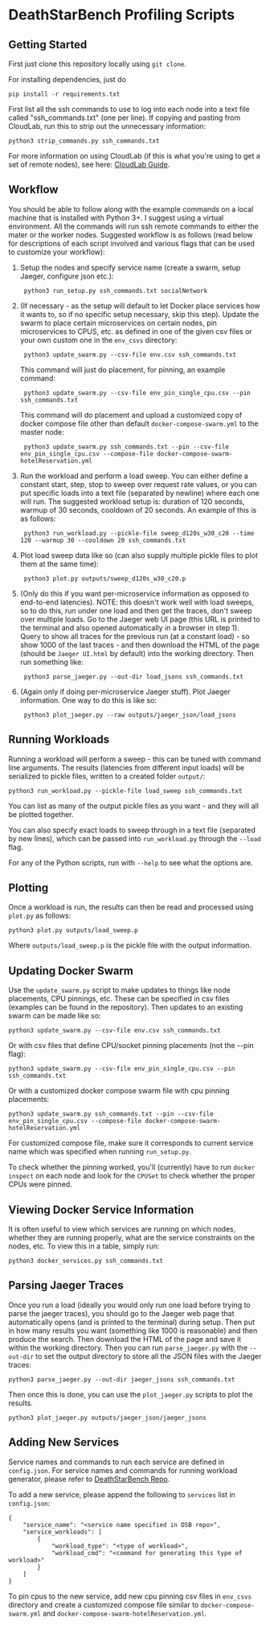 # DeathStarBench Profiling Scripts

## Getting Started
First just clone this repository locally using `git clone`.

For installing dependencies, just do

    pip install -r requirements.txt

First list all the ssh commands to use to log into each node into a text file called "ssh_commands.txt" (one per line). If copying and pasting from CloudLab, run this to strip out the unnecessary information:

    python3 strip_commands.py ssh_commands.txt

For more information on using CloudLab (if this is what you're using to get a set of remote nodes), see here: [CloudLab Guide](https://docs.google.com/document/d/1GrKCDhDhn1kJt16YAqBLqeadVqiVPahB7FoA6ZU73Xs/edit?usp=sharing).

## Workflow

You should be able to follow along with the example commands on a local machine that is installed with Python 3+. I suggest using a virtual environment. All the commands will run ssh remote commands to either the mater or the worker nodes. Suggested workflow is as follows (read below for descriptions of each script involved and various flags that can be used to customize your workflow):

1. Setup the nodes and specify service name (create a swarm, setup Jaeger, configure json etc.):

        python3 run_setup.py ssh_commands.txt socialNetwork

2. (If necessary - as the setup will default to let Docker place services how it wants to, so if no specific setup necessary, skip this step). Update the swarm to place certain microservices on certain nodes, pin microservices to CPUS, etc. as defined in one of the given csv files or your own custom one in the `env_csvs` directory:

        python3 update_swarm.py --csv-file env.csv ssh_commands.txt

    This command will just do placement, for pinning, an example command:

        python3 update_swarm.py --csv-file env_pin_single_cpu.csv --pin ssh_commands.txt
    
    This command will do placement and upload a customized copy of docker compose file other than default
    `docker-compose-swarm.yml` to the master node:

        python3 update_swarm.py ssh_commands.txt --pin --csv-file env_pin_single_cpu.csv --compose-file docker-compose-swarm-hotelReservation.yml

3. Run the workload and perform a load sweep. You can either define a constant start, step, stop to sweep over request rate values, or you can put specific loads into a text file (separated by newline) where each one will run. The suggested workload setup is: duration of 120 seconds, warmup of 30 seconds, cooldown of 20 seconds. An example of this is as follows:

        python3 run_workload.py --pickle-file sweep_d120s_w30_c20 --time 120 --warmup 30 --cooldown 20 ssh_commands.txt

4. Plot load sweep data like so (can also supply multiple pickle files to plot them at the same time):

        python3 plot.py outputs/sweep_d120s_w30_c20.p

5. (Only do this if you want per-microservice information as opposed to end-to-end latencies). NOTE: this doesn't work well with load sweeps, so to do this, run under one load and then get the traces, don't sweep over multiple loads. Go to the Jaeger web UI page (this URL is printed to the terminal and also opened automatically in a browser in step 1). Query to show all traces for the previous run (at a constant load) - so show 1000 of the last traces - and then download the HTML of the page (should be `Jaeger UI.html` by default) into the working directory. Then run something like:

        python3 parse_jaeger.py --out-dir load_jsons ssh_commands.txt

6. (Again only if doing per-microservice Jaeger stuff). Plot Jaeger information. One way to do this is like so:

        python3 plot_jaeger.py --raw outputs/jaeger_json/load_jsons

## Running Workloads
Running a workload will perform a sweep - this can be tuned with command line arguments. The results (latencies from different input loads) will be serialized to pickle files, written to a created folder `output/`:

    python3 run_workload.py --pickle-file load_sweep ssh_commands.txt

You can list as many of the output pickle files as you want - and they will all be plotted together.

You can also specify exact loads to sweep through in a text file (separated by new lines), which can be passed into `run_workload.py` through the `--load` flag. 

For any of the Python scripts, run with `--help` to see what the options are.

## Plotting
Once a workload is run, the results can then be read and processed using `plot.py` as follows:

    python3 plot.py outputs/load_sweep.p

Where `outputs/load_sweep.p` is the pickle file with the output information.

## Updating Docker Swarm
Use the `update_swarm.py` script to make updates to things like node placements, CPU pinnings, etc. These can be specified in csv files (examples can be found in the repository). Then updates to an existing swarm can be made like so:

    python3 update_swarm.py --csv-file env.csv ssh_commands.txt

Or with csv files that define CPU/socket pinning placements (not the --pin flag):

    python3 update_swarm.py --csv-file env_pin_single_cpu.csv --pin ssh_commands.txt

Or with a customized docker compose swarm file with cpu pinning placements:

    python3 update_swarm.py ssh_commands.txt --pin --csv-file env_pin_single_cpu.csv --compose-file docker-compose-swarm-hotelReservation.yml
For customized compose file, make sure it corresponds to current service name which was specified when running `run_setup.py`.

To check whether the pinning worked, you'll (currently) have to run `docker inspect` on each node and look for the `CPUSet` to check whether the proper CPUs were pinned. 

## Viewing Docker Service Information
It is often useful to view which services are running on which nodes, whether they are running properly, what are the service constraints on the nodes, etc. To view this in a table, simply run:

    python3 docker_services.py ssh_commands.txt

## Parsing Jaeger Traces
Once you run a load (ideally you would only run one load before trying to parse the jaeger traces), you should go to the Jaeger web page that automatically opens (and is printed to the terminal) during setup. Then put in how many results you want (something like 1000 is reasonable) and then produce the search. Then download the HTML of the page and save it within the working directory. Then you can run `parse_jaeger.py` with the `--out-dir` to set the output directory to store all the JSON files with the Jaeger traces:

    python3 parse_jaeger.py --out-dir jaeger_jsons ssh_commands.txt

Then once this is done, you can use the `plot_jaeger.py` scripts to plot the results.

    python3 plot_jaeger.py outputs/jaeger_json/jaeger_jsons

## Adding New Services
Service names and commands to run each service are defined in `config.json`. For service names and commands for running workload generator, please refer to [DeathStarBench Repo](https://github.com/delimitrou/DeathStarBench/tree/master). 

To add a new service, please append the following to `services` list in `config.json`:

    {
        "service_name": "<service name specified in DSB repo>", 
        "service_workloads": [
            {
                "workload_type": "<type of workload>", 
                "workload_cmd": "<command for generating this type of workload>"
            }
        ]
    }

To pin cpus to the new service, add new cpu pinning csv files in `env_csvs` directory and create a customized compose file similar to `docker-compose-swarm.yml` and `docker-compose-swarm-hotelReservation.yml`.

